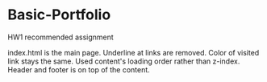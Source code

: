 # Basic-Portfolio
HW1 recommended assignment

index.html is the main page.
Underline at links are removed.
Color of visited link stays the same.
Used content's loading order rather than z-index.
Header and footer is on top of the content.

